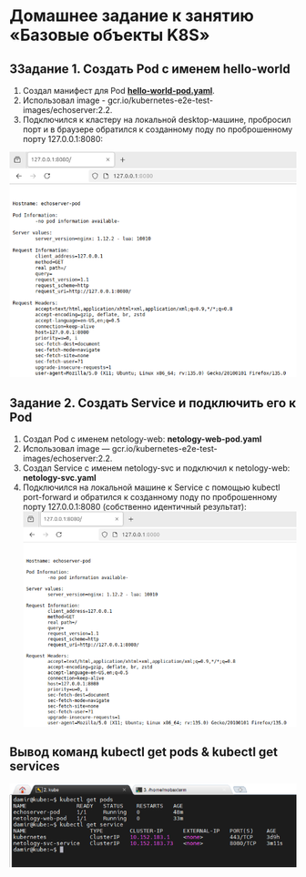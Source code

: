 # Домашнее задание к занятию «Базовые объекты K8S»

## ЗЗадание 1. Создать Pod с именем hello-world

1. Создал манифест для Pod [**hello-world-pod.yaml**](https://github.com/Granit16/Netology/blob/main/netology/kubernetes/02/yaml/hello-world-pod.yaml).
2. Использовал image - gcr.io/kubernetes-e2e-test-images/echoserver:2.2.
3. Подключился к кластеру на локальной desktop-машине, пробросил порт и в браузере обратился к созданному поду по проброшенному порту 127.0.0.1:8080:

![](https://github.com/Granit16/Netology/blob/main/netology/kubernetes/02/pics/port-forward.png)
    
    

## Задание 2. Создать Service и подключить его к Pod
1. Создал Pod с именем netology-web: **netology-web-pod.yaml** 
2. Использовал image — gcr.io/kubernetes-e2e-test-images/echoserver:2.2.
3. Создал Service с именем netology-svc и подключил к netology-web: **netology-svc.yaml**
4. Подключился на локальной машине к Service с помощью kubectl port-forward и обратился к созданному поду по проброшенному порту 127.0.0.1:8080 (собственно идентичный результат):
![](https://github.com/Granit16/Netology/blob/main/netology/kubernetes/02/pics/port-forward.png)

## Вывод команд kubectl get pods & kubectl get services

![](https://github.com/Granit16/Netology/blob/main/netology/kubernetes/02/pics/status.png)
